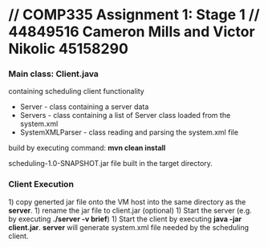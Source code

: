 <h1>// COMP335 Assignment 1: Stage 1 // 44849516 Cameron Mills and Victor Nikolic 45158290</h1>

<h3>Main class: Client.java</h3> containing scheduling client functionality

- Server - class containing a server data
- Servers - class containing a list of Server class loaded from the system.xml
- SystemXMLParser - class reading and parsing the system.xml file

build by executing command: <b>mvn clean install</b>

scheduling-1.0-SNAPSHOT.jar file built in the target directory.

<h3>Client Execution</h3>
1) copy generted jar file onto the VM host into the same directory as the <b>server</b>.
1) rename the jar file to client.jar (optional)
1) Start the server (e.g. by executing <b>./server -v brief</b>)
1) Start the client by executing <b>java -jar client.jar</b>. <b>server</b> will generate system.xml file needed by the scheduling client.
